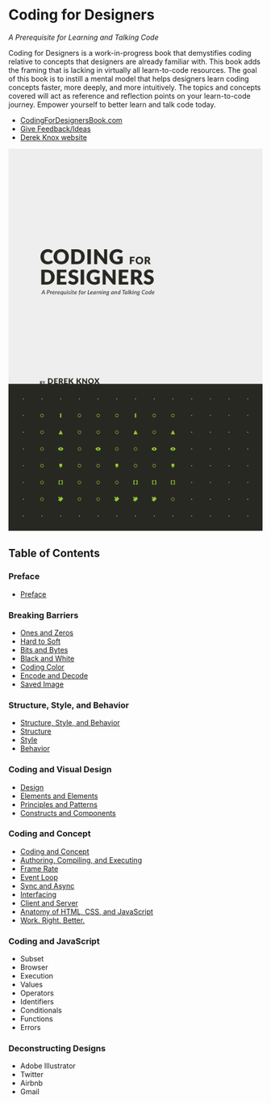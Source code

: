 # Coding for Designers

*A Prerequisite for Learning and Talking Code*

Coding for Designers is a work-in-progress book that demystifies coding relative to concepts that designers are already familiar with. This book adds the framing that is lacking in virtually all learn-to-code resources. The goal of this book is to instill a mental model that helps designers learn coding concepts faster, more deeply, and more intuitively. The topics and concepts covered will act as reference and reflection points on your learn-to-code journey. Empower yourself to better learn and talk code today.

- [CodingForDesignersBook.com](http://codingfordesignersbook.com/)
- [Give Feedback/Ideas](https://goo.gl/forms/hFoc5wE7x7KCYDwI2)
- [Derek Knox website](http://www.derekknox.com)

![Coding for Designers](book/assets/img/coding-for-designers-cover-4.png?v0.2 "Coding for Designers")

## Table of Contents

### Preface
- [Preface](book/Coding%20for%20Designers/Preface.md)

### Breaking Barriers
- [Ones and Zeros](book/Breaking%20Barriers/Ones%20and%20Zeros.md)
- [Hard to Soft](book/Breaking%20Barriers/Hard%20to%20Soft.md)
- [Bits and Bytes](book/Breaking%20Barriers/Bits%20and%20Bytes.md)
- [Black and White](book/Breaking%20Barriers/Black%20and%20White.md)
- [Coding Color](book/Breaking%20Barriers/Coding%20Color.md)
- [Encode and Decode](book/Breaking%20Barriers/Encode%20and%20Decode.md)
- [Saved Image](book/Breaking%20Barriers/Saved%20Image.md)

### Structure, Style, and Behavior
- [Structure, Style, and Behavior](book/Structure%20Style%20Behavior/Structure%2C%20Style%2C%20and%20Behavior.md)
- [Structure](book/Structure%20Style%20Behavior/Structure.md)
- [Style](book/Structure%20Style%20Behavior/Style.md)
- [Behavior](book/Structure%20Style%20Behavior/Behavior.md)

### Coding and Visual Design
- [Design](book/Coding%20and%20Visual%20Design/Design.md)
- [Elements and Elements](book/Coding%20and%20Visual%20Design/Elements%20and%20Elements.md)
- [Principles and Patterns](book/Coding%20and%20Visual%20Design/Principles%20and%20Patterns.md)
- [Constructs and Components](book/Coding%20and%20Visual%20Design/Constructs%20and%20Components.md)

### Coding and Concept
- [Coding and Concept](book/Coding%20and%20Concept/Coding%20and%20Concept.md)
- [Authoring, Compiling, and Executing](book/Coding%20and%20Concept/Authoring,%20Compiling,%20and%20Executing.md)
- [Frame Rate](book/Coding%20and%20Concept/Frame%20Rate.md)
- [Event Loop](book/Coding%20and%20Concept/Event%20Loop.md)
- [Sync and Async](book/Coding%20and%20Concept/Sync%20and%20Async.md)
- [Interfacing](book/Coding%20and%20Concept/Interfacing.md)
- [Client and Server](book/Coding%20and%20Concept/Client%20and%20Server.md)
- [Anatomy of HTML, CSS, and JavaScript](book/Coding%20and%20Concept/Anatomy%20of%20HTML,%20CSS,%20and%20JavaScript.md)
- [Work. Right. Better.](book/Coding%20and%20Concept/Work.%20Right.%20Better..md)

### Coding and JavaScript
- Subset
- Browser
- Execution
- Values
- Operators
- Identifiers
- Conditionals
- Functions
- Errors

### Deconstructing Designs
- Adobe Illustrator
- Twitter
- Airbnb
- Gmail
